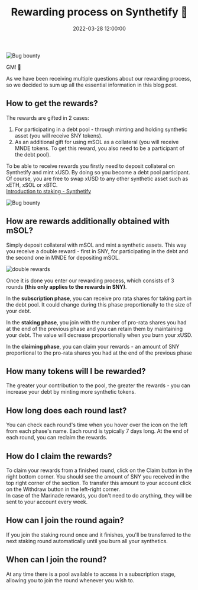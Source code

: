 ﻿---
title: 'Rewarding process on Synthetify 🎁'
date: '2022-03-28 12:00:00'
description: 'Introduction into rewarding process'
image: '/blog/rewards/1.png'
---

![Bug bounty](/blog/rewards/1.png 'horizontal')

GM! 👋

As we have been receiving multiple questions about our rewarding process, so we decided to sum up all the essential information in this blog post.

## How to get the rewards?

The rewards are gifted in 2 cases:

1.  For participating in a debt pool - through minting and holding synthetic asset (you will receive SNY tokens).
2.  As an additional gift for using mSOL as a collateral (you will receive MNDE tokens. To get this reward, you also need to be a participant of the debt pool).

To be able to receive rewards you firstly need to deposit collateral on Synthetify and mint xUSD. By doing so you become a debt pool participant.  
Of course, you are free to swap xUSD to any other synthetic asset such as xETH, xSOL or xBTC.  
[Introduction to staking - Synthetify](https://synthetify.io/blog/staking)

![Bug bounty](/blog/rewards/rewards.png 'vertical')

## How are rewards additionally obtained with mSOL?

Simply deposit collateral with mSOL and mint a synthetic assets. This way you receive a double reward - first in SNY, for participating in the debt and the second one in MNDE for depositing mSOL.

![double rewards](/blog/how-to-earn-2/2.png 'horizontal')

Once it is done you enter our rewarding process, which consists of 3 rounds **(this only applies to the rewards in SNY)**.

In the **subscription phase**, you can receive pro rata shares for taking part in the debt pool. It could change during this phase proportionally to the size of your debt.

In the **staking phase**, you join with the number of pro-rata shares you had at the end of the previous phase and you can retain them by maintaining your debt. The value will decrease proportionally when you burn your xUSD.

In the **claiming phase**, you can claim your rewards - an amount of SNY proportional to the pro-rata shares you had at the end of the previous phase

## How many tokens will I be rewarded?

The greater your contribution to the pool, the greater the rewards - you can increase your debt by minting more synthetic tokens.

## How long does each round last?

You can check each round's time when you hover over the icon on the left from each phase's name. Each round is typically 7 days long. At the end of each round, you can reclaim the rewards.

## How do I claim the rewards?

To claim your rewards from a finished round, click on the Claim button in the right bottom corner. You should see the amount of SNY you received in the top right corner of the section. To transfer this amount to your account click on the Withdraw button in the left-right corner.  
In case of the Marinade rewards, you don't need to do anything, they will be sent to your account every week.

## How can I join the round again?

If you join the staking round once and it finishes, you'll be transferred to the next staking round automatically until you burn all your synthetics.

## When can I join the round?

At any time there is a pool available to access in a subscription stage, allowing you to join the round whenever you wish to.
